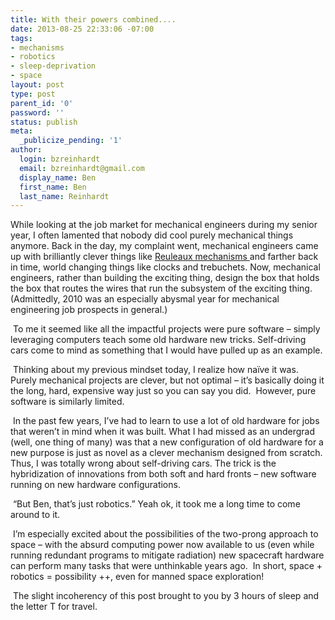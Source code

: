```yaml
---
title: With their powers combined....
date: 2013-08-25 22:33:06 -07:00
tags:
- mechanisms
- robotics
- sleep-deprivation
- space
layout: post
type: post
parent_id: '0'
password: ''
status: publish
meta:
  _publicize_pending: '1'
author:
  login: bzreinhardt
  email: bzreinhardt@gmail.com
  display_name: Ben
  first_name: Ben
  last_name: Reinhardt
---
```


<p>While looking at the job market for mechanical engineers during my senior year, I often lamented that nobody did cool purely mechanical things anymore. Back in the day, my complaint went, mechanical engineers came up with brilliantly clever things like <a href="http://kmoddl.library.cornell.edu/model.php" target="_blank">Reuleaux mechanisms </a>and farther back in time, world changing things like clocks and trebuchets. Now, mechanical engineers, rather than building the exciting thing, design the box that holds the box that routes the wires that run the subsystem of the exciting thing.  (Admittedly, 2010 was an especially abysmal year for mechanical engineering job prospects in general.)</p>
<p> To me it seemed like all the impactful projects were pure software – simply leveraging computers teach some old hardware new tricks. Self-driving cars come to mind as something that I would have pulled up as an example.</p>
<p> Thinking about my previous mindset today, I realize how naïve it was.  Purely mechanical projects are clever, but not optimal – it’s basically doing it the long, hard, expensive way just so you can say you did.  However, pure software is similarly limited.</p>
<p> In the past few years, I’ve had to learn to use a lot of old hardware for jobs that weren’t in mind when it was built. What I had missed as an undergrad (well, one thing of many) was that a new configuration of old hardware for a new purpose is just as novel as a clever mechanism designed from scratch. Thus, I was totally wrong about self-driving cars. The trick is the hybridization of innovations from both soft and hard fronts – new software running on new hardware configurations.</p>
<p> “But Ben, that’s just robotics.” Yeah ok, it took me a long time to come around to it.</p>
<p> I’m especially excited about the possibilities of the two-prong approach to space – with the absurd computing power now available to us (even while running redundant programs to mitigate radiation) new spacecraft hardware can perform many tasks that were unthinkable years ago.  In short, space + robotics = possibility ++, even for manned space exploration!</p>
<p> The slight incoherency of this post brought to you by 3 hours of sleep and the letter T for travel.</p>
